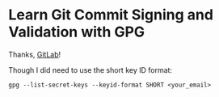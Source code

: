 # Learn Git Commit Signing and Validation with GPG

Thanks, [GitLab](https://docs.gitlab.com/ee/user/project/repository/gpg_signed_commits/)!

Though I did need to use the short key ID format: 

```shell
gpg --list-secret-keys --keyid-format SHORT <your_email>
```
